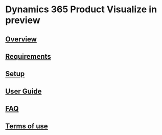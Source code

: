 # Dynamics 365 Product Visualize in preview
## [Overview](index.md)
## [Requirements](requirements.md)
## [Setup](sign-up.md)
## [User Guide](user-guide.md)
## [FAQ](faq.md)
## [Terms of use](tou.md)
